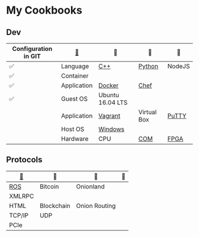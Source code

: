 # My Cookbooks


## Dev

|Configuration in GIT|[:leaves:](https://www.webpagefx.com/tools/emoji-cheat-sheet/)|     :sunflower:        |     :herb:        | :tulip:|
|----------------|----------|----------|----------|----------|
|:white_check_mark:|Language| [C++](Software/C++) | [Python](Software/Python) | NodeJS |
|:white_check_mark:|Container|  |  |
|:white_check_mark:|Application| [Docker](Software/VCD/Docker) | [Chef](Software/VCD/Chef) |
|:white_check_mark:|Guest OS| Ubuntu 16.04 LTS |  |
||Application| [Vagrant](Software/VCD/Vagrant) | Virtual Box |[PuTTY](Software/Tools/PuTTY.md)|
||Host OS| [Windows](Software/Tools/Windows) |
||Hardware| CPU | [COM](https://en.wikipedia.org/wiki/Computer-on-module) | [FPGA](Hardware/FPGA/) |


## Protocols

|[:leaves:](https://www.webpagefx.com/tools/emoji-cheat-sheet/)|     :sunflower:        |     :herb:        | :tulip:|
|--------------------------|----------|----------|----------|
|[ROS](Software/ROS)| Bitcoin | Onionland|
|XMLRPC||  |  |
|HTML|Blockchain| Onion Routing |
|TCP/IP| UDP |
|PCIe|
